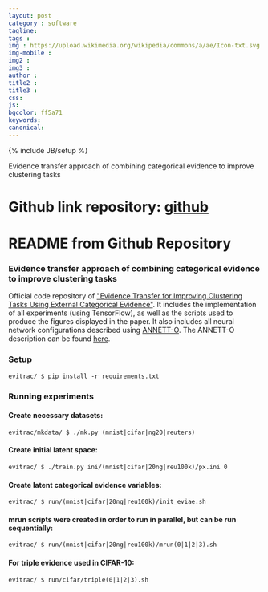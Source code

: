 ```yaml
---
layout: post
category : software
tagline: 
tags : 
img : https://upload.wikimedia.org/wikipedia/commons/a/ae/Icon-txt.svg 
img-mobile : 
img2 : 
img3 : 
author : 
title2 : 
title3 : 
css: 
js: 
bgcolor: ff5a71
keywords: 
canonical: 
---
```

{% include JB/setup %}

Evidence transfer approach of combining categorical evidence to improve clustering tasks
<!--more-->

# Github link repository: [github](https://github.com/davidath/evitrac)
# README from Github Repository

### Evidence transfer approach of combining categorical evidence to improve clustering tasks
Official code repository of ["Evidence Transfer for Improving Clustering Tasks Using External Categorical Evidence"](https://arxiv.org/abs/1811.03909). It includes the
implementation of all experiments (using TensorFlow), as well as the scripts used to produce the
figures displayed in the paper. It also includes all neural network
configurations described using [ANNETT-O](https://arxiv.org/abs/1804.02528).
The ANNETT-O description can be found
[here](https://github.com/davidath/evitrac/blob/master/postrun/annett-o/evitrac.owl).

### Setup
```
evitrac/ $ pip install -r requirements.txt
```
### Running experiments

#### Create necessary datasets:
```
evitrac/mkdata/ $ ./mk.py (mnist|cifar|ng20|reuters)
```
#### Create initial latent space:
```
evitrac/ $ ./train.py ini/(mnist|cifar|20ng|reu100k)/px.ini 0
```
#### Create latent categorical evidence variables:
```
evitrac/ $ run/(mnist|cifar|20ng|reu100k)/init_eviae.sh
```
#### mrun scripts were created in order to run in parallel, but can be run sequentially:
```
evitrac/ $ run/(mnist|cifar|20ng|reu100k)/mrun(0|1|2|3).sh
```

#### For triple evidence used in CIFAR-10:
```
evitrac/ $ run/cifar/triple(0|1|2|3).sh
```